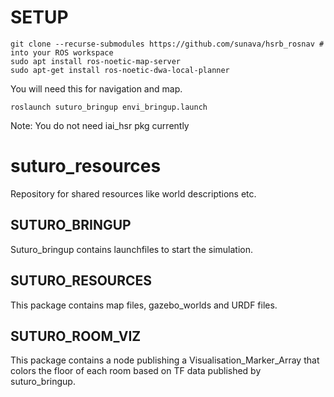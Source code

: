 # SETUP
```
git clone --recurse-submodules https://github.com/sunava/hsrb_rosnav # into your ROS workspace
sudo apt install ros-noetic-map-server
sudo apt-get install ros-noetic-dwa-local-planner

```
You will need this for navigation and map.

```
roslaunch suturo_bringup envi_bringup.launch
```
Note: You do not need iai_hsr pkg currently 

# suturo_resources
Repository for shared resources like world descriptions etc.

## SUTURO_BRINGUP
Suturo_bringup contains launchfiles to start the simulation.

## SUTURO_RESOURCES
This package contains map files, gazebo_worlds and URDF files.

## SUTURO_ROOM_VIZ
This package contains a node publishing a Visualisation_Marker_Array that colors the floor of each room based on TF data published by suturo_bringup.
